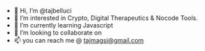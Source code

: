 - 👋 Hi, I’m @tajbelluci
- 👀 I’m interested in Crypto, Digital Therapeutics & Nocode Tools.
- 🌱 I’m currently learning Javascript
- 💞️ I’m looking to collaborate on 
- 📫 you can reach me @ tajmagsi@gmail.com

<!---
tajbelluci/tajbelluci is a ✨ special ✨ repository because its `README.md` (this file) appears on your GitHub profile.
You can click the Preview link to take a look at your changes.
--->
